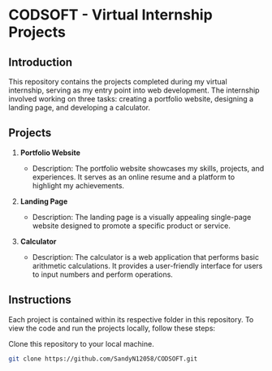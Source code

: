 # CODSOFT - Virtual Internship Projects

## Introduction
This repository contains the projects completed during my virtual internship, serving as my entry point into web development. The internship involved working on three tasks: creating a portfolio website, designing a landing page, and developing a calculator.

## Projects
1. **Portfolio Website**
   - Description: The portfolio website showcases my skills, projects, and experiences. It serves as an online resume and a platform to highlight my achievements.

2. **Landing Page**
   - Description: The landing page is a visually appealing single-page website designed to promote a specific product or service.

3. **Calculator**
   - Description: The calculator is a web application that performs basic arithmetic calculations. It provides a user-friendly interface for users to input numbers and perform operations.


## Instructions
Each project is contained within its respective folder in this repository. To view the code and run the projects locally, follow these steps:

Clone this repository to your local machine.
   
   ```bash
   git clone https://github.com/SandyN12058/CODSOFT.git
